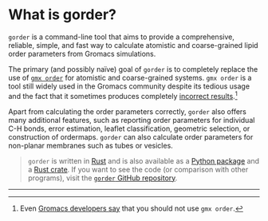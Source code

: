 # What is gorder?

`gorder` is a command-line tool that aims to provide a comprehensive, reliable, simple, and fast way to calculate atomistic and coarse-grained lipid order parameters from Gromacs simulations.

The primary (and possibly naïve) goal of `gorder` is to completely replace the use of [`gmx order`](https://manual.gromacs.org/current/onlinehelp/gmx-order.html) for atomistic and coarse-grained systems. `gmx order` is a tool still widely used in the Gromacs community despite its tedious usage and the fact that it sometimes produces completely [incorrect results](https://pubs.acs.org/doi/10.1021/acs.jctc.7b00643).[^1]

Apart from calculating the order parameters correctly, `gorder` also offers many additional features, such as reporting order parameters for individual C-H bonds, error estimation, leaflet classification, geometric selection, or construction of ordermaps. `gorder` can also calculate order parameters for non-planar membranes such as tubes or vesicles.

> `gorder` is written in [Rust](https://www.rust-lang.org/) and is also available as a [Python package](python_api.md) and a [Rust crate](rust_api.md). If you want to see the code (or comparison with other programs), visit the [`gorder` GitHub repository](https://github.com/Ladme/gorder).

***
[^1]: Even [Gromacs developers say](https://manual.gromacs.org/2024.1/onlinehelp/gmx-order.html#known-issues) that you should not use `gmx order`.